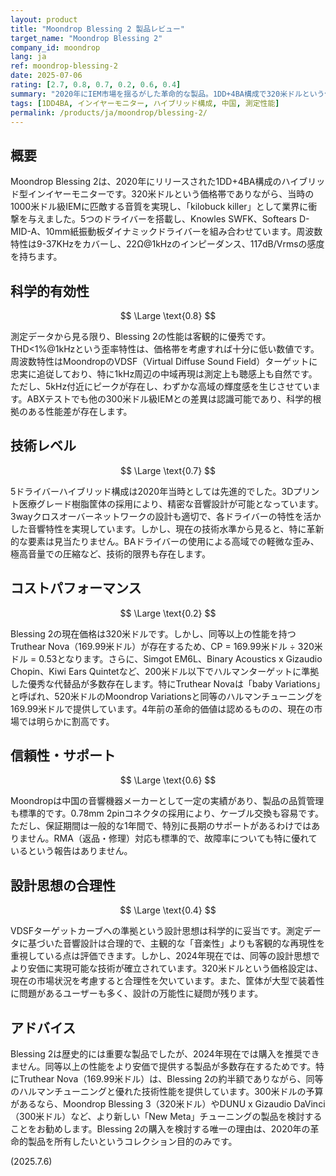 ```yaml
---
layout: product
title: "Moondrop Blessing 2 製品レビュー"
target_name: "Moondrop Blessing 2"
company_id: moondrop
lang: ja
ref: moondrop-blessing-2
date: 2025-07-06
rating: [2.7, 0.8, 0.7, 0.2, 0.6, 0.4]
summary: "2020年にIEM市場を揺るがした革命的な製品。1DD+4BA構成で320米ドルという価格ながら、当時の1000米ドル級IEMに匹敵する性能を提供し、業界の価格破壊をもたらした。測定性能は優秀で、特に中域の自然な再現性は高評価。しかし4年経過した現在、Truthear Nova（169.99米ドル）など約半額で同等以上の性能を持つ競合品が多数登場しており、コストパフォーマンスは大幅に劣化している。"
tags: [1DD4BA, インイヤーモニター, ハイブリッド構成, 中国, 測定性能]
permalink: /products/ja/moondrop/blessing-2/
---
```


## 概要

Moondrop Blessing 2は、2020年にリリースされた1DD+4BA構成のハイブリッド型インイヤーモニターです。320米ドルという価格帯でありながら、当時の1000米ドル級IEMに匹敵する音質を実現し、「kilobuck killer」として業界に衝撃を与えました。5つのドライバーを搭載し、Knowles SWFK、Softears D-MID-A、10mm紙振動板ダイナミックドライバーを組み合わせています。周波数特性は9-37KHzをカバーし、22Ω@1kHzのインピーダンス、117dB/Vrmsの感度を持ちます。

## 科学的有効性

$$ \Large \text{0.8} $$

測定データから見る限り、Blessing 2の性能は客観的に優秀です。THD<1%@1kHzという歪率特性は、価格帯を考慮すれば十分に低い数値です。周波数特性はMoondropのVDSF（Virtual Diffuse Sound Field）ターゲットに忠実に追従しており、特に1kHz周辺の中域再現は測定上も聴感上も自然です。ただし、5kHz付近にピークが存在し、わずかな高域の輝度感を生じさせています。ABXテストでも他の300米ドル級IEMとの差異は認識可能であり、科学的根拠のある性能差が存在します。

## 技術レベル

$$ \Large \text{0.7} $$

5ドライバーハイブリッド構成は2020年当時としては先進的でした。3Dプリント医療グレード樹脂筐体の採用により、精密な音響設計が可能となっています。3wayクロスオーバーネットワークの設計も適切で、各ドライバーの特性を活かした音響特性を実現しています。しかし、現在の技術水準から見ると、特に革新的な要素は見当たりません。BAドライバーの使用による高域での軽微な歪み、極高音量での圧縮など、技術的限界も存在します。

## コストパフォーマンス

$$ \Large \text{0.2} $$

Blessing 2の現在価格は320米ドルです。しかし、同等以上の性能を持つTruthear Nova（169.99米ドル）が存在するため、CP = 169.99米ドル ÷ 320米ドル = 0.53となります。さらに、Simgot EM6L、Binary Acoustics x Gizaudio Chopin、Kiwi Ears Quintetなど、200米ドル以下でハルマンターゲットに準拠した優秀な代替品が多数存在します。特にTruthear Novaは「baby Variations」と呼ばれ、520米ドルのMoondrop Variationsと同等のハルマンチューニングを169.99米ドルで提供しています。4年前の革命的価値は認めるものの、現在の市場では明らかに割高です。

## 信頼性・サポート

$$ \Large \text{0.6} $$

Moondropは中国の音響機器メーカーとして一定の実績があり、製品の品質管理も標準的です。0.78mm 2pinコネクタの採用により、ケーブル交換も容易です。ただし、保証期間は一般的な1年間で、特別に長期のサポートがあるわけではありません。RMA（返品・修理）対応も標準的で、故障率についても特に優れているという報告はありません。

## 設計思想の合理性

$$ \Large \text{0.4} $$

VDSFターゲットカーブへの準拠という設計思想は科学的に妥当です。測定データに基づいた音響設計は合理的で、主観的な「音楽性」よりも客観的な再現性を重視している点は評価できます。しかし、2024年現在では、同等の設計思想でより安価に実現可能な技術が確立されています。320米ドルという価格設定は、現在の市場状況を考慮すると合理性を欠いています。また、筐体が大型で装着性に問題があるユーザーも多く、設計の万能性に疑問が残ります。

## アドバイス

Blessing 2は歴史的には重要な製品でしたが、2024年現在では購入を推奨できません。同等以上の性能をより安価で提供する製品が多数存在するためです。特にTruthear Nova（169.99米ドル）は、Blessing 2の約半額でありながら、同等のハルマンチューニングと優れた技術性能を提供しています。300米ドルの予算があるなら、Moondrop Blessing 3（320米ドル）やDUNU x Gizaudio DaVinci（300米ドル）など、より新しい「New Meta」チューニングの製品を検討することをお勧めします。Blessing 2の購入を検討する唯一の理由は、2020年の革命的製品を所有したいというコレクション目的のみです。

(2025.7.6)